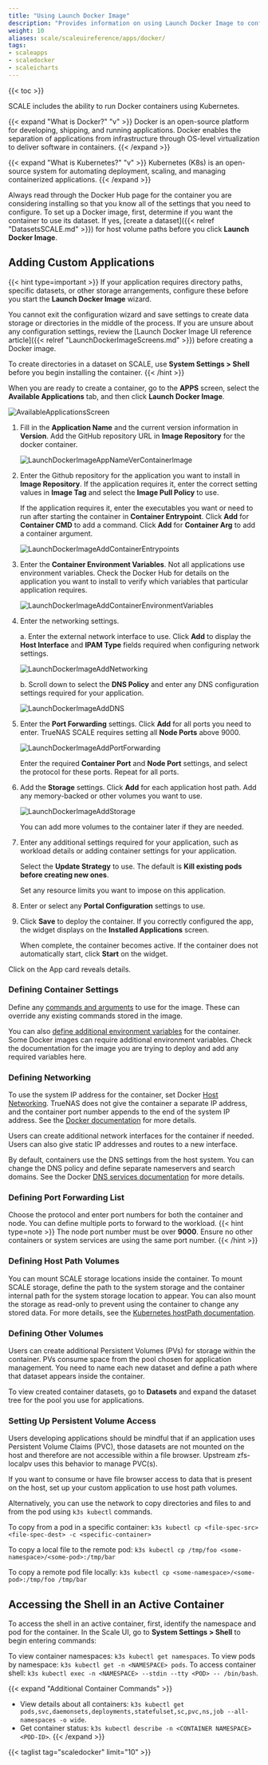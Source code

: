 ```yaml
---
title: "Using Launch Docker Image"
description: "Provides information on using Launch Docker Image to configure custom or third-party applications in TrueNAS SCALE."
weight: 10
aliases: scale/scaleuireference/apps/docker/
tags:
- scaleapps
- scaledocker
- scaleicharts
---
```


{{< toc >}}

SCALE includes the ability to run Docker containers using Kubernetes.

{{< expand "What is Docker?" "v" >}}
Docker is an open-source platform for developing, shipping, and running applications. Docker enables the separation of applications from infrastructure through OS-level virtualization to deliver software in containers.
{{< /expand >}}

{{< expand "What is Kubernetes?" "v" >}}
Kubernetes (K8s) is an open-source system for automating deployment, scaling, and managing containerized applications.
{{< /expand >}}

Always read through the Docker Hub page for the container you are considering installing so that you know all of the settings that you need to configure.
To set up a Docker image, first, determine if you want the container to use its dataset. If yes, [create a dataset]({{< relref "DatasetsSCALE.md" >}}) for host volume paths before you click **Launch Docker Image**. 

## Adding Custom Applications

{{< hint type=important >}}
If your application requires directory paths, specific datasets, or other storage arrangements, configure these before you start the **Launch Docker Image** wizard. 

You cannot exit the configuration wizard and save settings to create data storage or directories in the middle of the process. If you are unsure about any configuration settings, review the [Launch Docker Image UI reference article]({{< relref "LaunchDockerImageScreens.md" >}}) before creating a Docker image.

To create directories in a dataset on SCALE, use **System Settings > Shell** before you begin installing the container.
{{< /hint >}}

When you are ready to create a container, go to the **APPS** screen, select the **Available Applications** tab, and then click **Launch Docker Image**.

![AvailableApplicationsScreen](/images/SCALE/22.02/AvailableApplicationsScreen.png "Available Applications")

1. Fill in the **Application Name** and the current version information in **Version**. 
   Add the GitHub repository URL in **Image Repository** for the docker container. 

   ![LaunchDockerImageAppNameVerContainerImage](/images/SCALE/22.12/LaunchDockerImageAppNameVerContainerImage.png "Launch Docker Image")

2. Enter the Github repository for the application you want to install in **Image Repository**. 
   If the application requires it, enter the correct setting values in **Image Tag** and select the **Image Pull Policy** to use. 

   If the application requires it, enter the executables you want or need to run after starting the container in **Container Entrypoint**. Click **Add** for **Container CMD** to add a command. Click **Add** for **Container Arg** to add a container argument.

   ![LaunchDockerImageAddContainerEntrypoints](/images/SCALE/22.12/LaunchDockerImageAddContainerEntrypoints.png "Add Container Entrypoints")

3. Enter the **Container Environment Variables**. Not all applications use environment variables. 
   Check the Docker Hub for details on the application you want to install to verify which variables that particular application requires. 

   ![LaunchDockerImageAddContainerEnvironmentVariables](/images/SCALE/22.12/LaunchDockerImageAddContainerEnvironmentVariables.png "Add Container Environmental Variables")

4. Enter the networking settings. 

   a. Enter the external network interface to use. 
      Click **Add** to display the **Host Interface** and **IPAM Type** fields required when configuring network settings. 

      ![LaunchDockerImageAddNetworking](/images/SCALE/22.12/LaunchDockerImageAddNetworking.png "Add Networking")

   b. Scroll down to select the **DNS Policy** and enter any DNS configuration settings required for your application. 
      
      ![LaunchDockerImageAddDNS](/images/SCALE/22.12/LaunchDockerImageAddDNS.png "Add DNS Policy and Settings")

5. Enter the **Port Forwarding** settings. 
   Click **Add** for all ports you need to enter. TrueNAS SCALE requires setting all **Node Ports** above 9000. 

   ![LaunchDockerImageAddPortForwarding](/images/SCALE/22.12/LaunchDockerImageAddPortForwarding.png "Add Port Forwarding")

   Enter the required **Container Port** and **Node Port** settings, and select the protocol for these ports. Repeat for all ports.

6. Add the **Storage** settings. 
   Click **Add** for each application host path. Add any memory-backed or other volumes you want to use.

   ![LaunchDockerImageAddStorage](/images/SCALE/22.12/LaunchDockerImageAddStorage.png "Add Storage Paths and Volumes")

   You can add more volumes to the container later if they are needed. 

7. Enter any additional settings required for your application, such as workload details or adding container settings for your application. 

   Select the **Update Strategy** to use. The default is **Kill existing pods before creating new ones**.

   Set any resource limits you want to impose on this application.

8. Enter or select any **Portal Configuration** settings to use.

9. Click **Save** to deploy the container. 
   If you correctly configured the app, the widget displays on the **Installed Applications** screen.

   When complete, the container becomes active. If the container does not automatically start, click **Start** on the widget.

Click on the App card reveals details.

### Defining Container Settings
Define any [commands and arguments](https://kubernetes.io/docs/tasks/inject-data-application/define-command-argument-container/) to use for the image.
These can override any existing commands stored in the image.

You can also [define additional environment variables](https://kubernetes.io/docs/tasks/inject-data-application/define-environment-variable-container/) for the container.
Some Docker images can require additional environment variables.
Check the documentation for the image you are trying to deploy and add any required variables here.

### Defining Networking
To use the system IP address for the container, set Docker [Host Networking](https://docs.docker.com/network/host/).
TrueNAS does not give the container a separate IP address, and the container port number appends to the end of the system IP address.
See the [Docker documentation](https://docs.docker.com/network/host/) for more details.

Users can create additional network interfaces for the container if needed.
Users can also give static IP addresses and routes to a new interface.

By default, containers use the DNS settings from the host system.
You can change the DNS policy and define separate nameservers and search domains.
See the Docker [DNS services documentation](https://docs.docker.com/config/containers/container-networking/#dns-services) for more details.

### Defining Port Forwarding List
Choose the protocol and enter port numbers for both the container and node.
You can define multiple ports to forward to the workload.
{{< hint type=note >}}
The node port number must be over **9000**.
Ensure no other containers or system services are using the same port number.
{{< /hint >}}

### Defining Host Path Volumes
You can mount SCALE storage locations inside the container.
To mount SCALE storage, define the path to the system storage and the container internal path for the system storage location to appear.
You can also mount the storage as read-only to prevent using the container to change any stored data.
For more details, see the [Kubernetes hostPath documentation](https://kubernetes.io/docs/concepts/storage/volumes/#hostpath).

### Defining Other Volumes
Users can create additional Persistent Volumes (PVs) for storage within the container.
PVs consume space from the pool chosen for application management.
You need to name each new dataset and define a path where that dataset appears inside the container.

To view created container datasets, go to **Datasets** and expand the dataset tree for the pool you use for applications.

### Setting Up Persistent Volume Access

Users developing applications should be mindful that if an application uses Persistent Volume Claims (PVC), those datasets are not mounted on the host and therefore are not accessible within a file browser. Upstream zfs-localpv uses this behavior to manage PVC(s).

If you want to consume or have file browser access to data that is present on the host, set up your custom application to use host path volumes.

Alternatively, you can use the network to copy directories and files to and from the pod using `k3s kubectl` commands.

To copy from a pod in a specific container:
`k3s kubectl cp <file-spec-src> <file-spec-dest> -c <specific-container>`

To copy a local file to the remote pod:
`k3s kubectl cp /tmp/foo <some-namespace>/<some-pod>:/tmp/bar`

To copy a remote pod file locally:
`k3s kubectl cp <some-namespace>/<some-pod>:/tmp/foo /tmp/bar`

## Accessing the Shell in an Active Container

To access the shell in an active container, first, identify the namespace and pod for the container.
In the Scale UI, go to **System Settings > Shell** to begin entering commands:

To view container namespaces: `k3s kubectl get namespaces`.
To view pods by namespace: `k3s kubectl get -n <NAMESPACE> pods`.
To access container shell: `k3s kubectl exec -n <NAMESPACE> --stdin --tty <POD> -- /bin/bash`.

{{< expand "Additional Container Commands" >}}
* View details about all containers: `k3s kubectl get pods,svc,daemonsets,deployments,statefulset,sc,pvc,ns,job --all-namespaces -o wide`.
* Get container status: `k3s kubectl describe -n <CONTAINER NAMESPACE> <POD-ID>`.
{{< /expand >}}

{{< taglist tag="scaledocker" limit="10" >}}